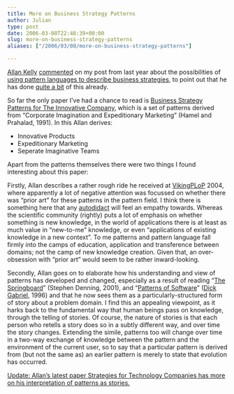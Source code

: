 ```yaml
---
title: More on Business Strategy Patterns
author: Julian
type: post
date: 2006-03-08T22:48:39+00:00
slug: more-on-business-strategy-patterns 
aliases: ["/2006/03/08/more-on-business-strategy-patterns"]

---
```

<a href="https://www.allankelly.net/" rel="external">Allan Kelly</a> [commented][1]&nbsp;on my post from last year about the possibilities of [using pattern languages to describe business strategies][2], to point out that he has done [quite a bit][3] of this already.

So far the only paper I&rsquo;ve had a chance to read is [Business Strategy Patterns for The Innovative Company][4], which is a set of patterns derived from &ldquo;Corporate Imagination and Expeditionary Marketing&rdquo; (Hamel and Prahalad, 1991). In this Allan derives:

  * Innovative Products
  * Expeditionary Marketing
  * Seperate Imaginative Teams

Apart from the patterns themselves there were two things&nbsp;I found interesting about this paper: 

Firstly, Allan describes a rather rough ride he received at [VikingPLoP][5] 2004, where apparently a lot of negative attention was focussed on whether there was &ldquo;prior art&rdquo; for these patterns in the pattern field. I think there is something here that any [autodidact][6] will feel an empathy towards. Whereas the scientific community (rightly) puts a lot of emphasis on whether something is new knowledge, in the world of applications there is at least as much value in &ldquo;new-to-me&rdquo; knowledge, or even &ldquo;applications of existing knowledge in a new context&rdquo;. To me patterns and pattern language fall firmly into the camps of education, application and transference between domains; not the camp of new knowledge creation. Given that, an over-obsession with &ldquo;prior art&rdquo; would seem to be rather inward-looking.

Secondly, Allan goes on to elaborate how his understanding and view of patterns has developed and changed, especially as a result of reading &ldquo;[The Springboard][7]&rdquo;&nbsp;(Stephen Denning, 2001),&nbsp;and &ldquo;[Patterns of Software][8]&rdquo; ([Dick Gabriel][9], 1996) and that he now sees them as a particularly-structured form of story about a problem domain. I find this an appealing viewpoint, as it harks back to the fundamental way that human beings pass on knowledge, through the telling of stories. Of course, the nature of stories is that each person who retells a story does so in a subtly different way, and over time the story changes. Extending the simile, patterns too will change over time in a two-way exchange of knowledge between the pattern and the environment of the current user, so to say that a particular pattern is derived from (but not the same as) an earlier pattern is merely to state that evolution has occurred.

<ins datetime="2006-03-08T23:17:21+00:00">Update: Allan&#8217;s latest paper <a href="https://www.allankelly.net/patterns/StrategyForTechCompanies.pdf">Strategies for Technology Companies</a> has more on his interpretation of patterns as stories.</ins>

 [1]: https://www.synesthesia.co.uk/blog/archives/2005/06/28/pattern-languages-and-business-strategy/#comment-991
 [2]: https://www.synesthesia.co.uk/blog/archives/2005/06/28/pattern-languages-and-business-strategy/
 [3]: https://www.allankelly.net/patterns/
 [4]: https://www.allankelly.net/patterns/CorpImaginationPatterns.pdf
 [5]: https://www.plop.dk/vikingplop/
 [6]: https://en.wiktionary.org/wiki/Autodidact
 [7]: https://www.amazon.co.uk/exec/obidos/redirect?tag=fivegocrazyinmid%26link_code=xm2%26camp=2025%26creative=165953%26path=https://www.amazon.co.uk/gp/redirect.html%253fASIN=0750673559%2526tag=fivegocrazyinmid%2526lcode=xm2%2526cID=2025%2526ccmID=165953%2526location=/o/ASIN/0750673559%25253FSubscriptionId=0EMV44A9A5YT1RVDGZ82 "Link to this book on Amazon"
 [8]: https://www.amazon.co.uk/exec/obidos/redirect?tag=fivegocrazyinmid%26link_code=xm2%26camp=2025%26creative=165953%26path=https://www.amazon.co.uk/gp/redirect.html%253fASIN=0195121236%2526tag=fivegocrazyinmid%2526lcode=xm2%2526cID=2025%2526ccmID=165953%2526location=/o/ASIN/0195121236%25253FSubscriptionId=0EMV44A9A5YT1RVDGZ82 "Link to this book on Amazon"
 [9]: https://www.dreamsongs.com/